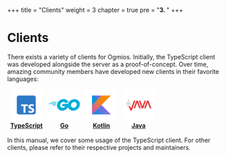+++
title = "Clients"
weight = 3
chapter = true
pre = "<b>3. </b>"
+++

# Clients

There exists a variety of clients for Ogmios. Initially, the TypeScript client was developed alongside the server as a proof-of-concept. Over time, amazing community members have developed new clients in their favorite languages:

<table align="center"><thead><tr>
<td align="center"><img height=72 width=72 src="https://github.com/cardanosolutions/ogmios/blob/master/.github/clients/typescript.png?raw=true" alt="Logo:TypeScript"><br/><a href="https://ogmios.dev/clients"><strong>TypeScript</strong></a></td>
<td align="center"><img height=72 width=72 src="https://github.com/cardanosolutions/ogmios/blob/master/.github/clients/go.png?raw=true" alt="Logo:Go"><br/><a href="https://github.com/SundaeSwap-finance/ogmigo#readme"><strong>Go</strong></a></td>
<td align="center"><img height=72 width=72 src="https://github.com/cardanosolutions/ogmios/blob/master/.github/clients/kotlin.png?raw=true" alt="Logo:Kotlin"><br/><a href="https://github.com/projectNEWM/kogmios#readme"><strong>Kotlin</strong></a></td>
<td align="center"><img height=72 width=72 src="https://github.com/cardanosolutions/ogmios/blob/master/.github/clients/java.png?raw=true" alt="Logo:Java"><br/><a href="https://github.com/adabox-aio/ogmios-java-client.git#readme"><strong>Java</strong></a></td>
</tr><thead></table>

In this manual, we cover some usage of the TypeScript client. For other clients, please refer to their respective projects and maintainers.
